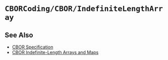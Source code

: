 # ``CBORCoding/CBOR/IndefiniteLengthArray``

## See Also

- [CBOR Specification](https://datatracker.ietf.org/doc/html/rfc8949)
- [CBOR Indefinite-Length Arrays and Maps](https://datatracker.ietf.org/doc/html/rfc8949#section-3.2.2)
